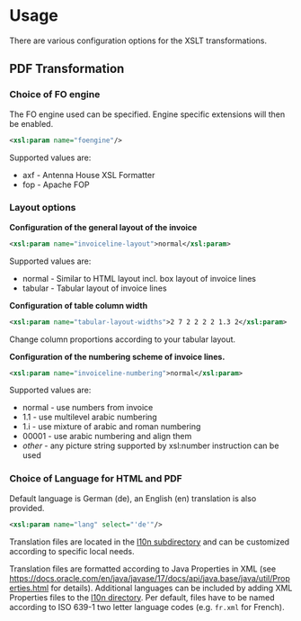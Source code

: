 # Usage

There are various configuration options for the XSLT transformations.

## PDF Transformation

### Choice of FO engine 

The FO engine used can be specified. Engine specific extensions will then be enabled. 

```xml
<xsl:param name="foengine"/>
```

Supported values are: 
* axf - Antenna House XSL Formatter
* fop - Apache FOP

### Layout options

**Configuration of the general layout of the invoice**

```xml
<xsl:param name="invoiceline-layout">normal</xsl:param>
```
Supported values are: 
* normal - Similar to HTML layout incl. box layout of invoice lines 
* tabular - Tabular layout of invoice lines

**Configuration of table column width**

```xml
<xsl:param name="tabular-layout-widths">2 7 2 2 2 2 1.3 2</xsl:param>
```

Change column proportions according to your tabular layout.

**Configuration of the numbering scheme of invoice lines.**

```xml
<xsl:param name="invoiceline-numbering">normal</xsl:param>
```

Supported values are: 
* normal - use numbers from invoice 
* 1.1    - use multilevel arabic numbering
* 1.i    - use mixture of arabic and roman numbering
* 00001  - use arabic numbering and align them
* *other* - any picture string supported by xsl:number instruction can be used

### Choice of Language for HTML and PDF

Default language is German (de), an English (en) translation is also provided.

```xml
<xsl:param name="lang" select="'de'"/>
```

Translation files are located in the [l10n subdirectory](../src/xsl/l10n/) and can be customized according to specific local needs.

Translation files are formatted according to Java Properties in XML (see https://docs.oracle.com/en/java/javase/17/docs/api/java.base/java/util/Properties.html for details).
Additional languages can be included by adding XML Properties files to the [l10n directory](../src/xsl/l10n/). Per default, files have to be named according to ISO 639-1 two letter language codes (e.g. `fr.xml` for French).
